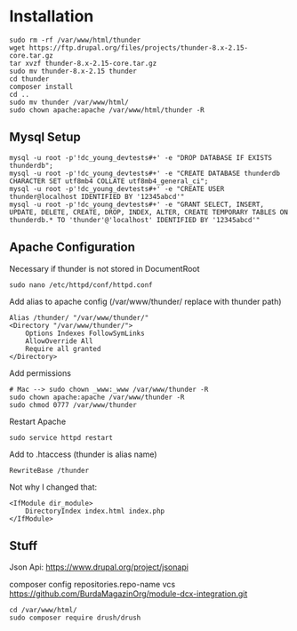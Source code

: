 # Installation

    sudo rm -rf /var/www/html/thunder
    wget https://ftp.drupal.org/files/projects/thunder-8.x-2.15-core.tar.gz
    tar xvzf thunder-8.x-2.15-core.tar.gz
    sudo mv thunder-8.x-2.15 thunder
    cd thunder
    composer install
    cd ..
    sudo mv thunder /var/www/html/
    sudo chown apache:apache /var/www/html/thunder -R


## Mysql Setup

    mysql -u root -p'!dc_young_devtests#+' -e "DROP DATABASE IF EXISTS thunderdb";
    mysql -u root -p'!dc_young_devtests#+' -e "CREATE DATABASE thunderdb CHARACTER SET utf8mb4 COLLATE utf8mb4_general_ci";
    mysql -u root -p'!dc_young_devtests#+' -e "CREATE USER thunder@localhost IDENTIFIED BY '12345abcd'"
    mysql -u root -p'!dc_young_devtests#+' -e "GRANT SELECT, INSERT, UPDATE, DELETE, CREATE, DROP, INDEX, ALTER, CREATE TEMPORARY TABLES ON thunderdb.* TO 'thunder'@'localhost' IDENTIFIED BY '12345abcd'"


## Apache Configuration

Necessary if thunder is not stored in DocumentRoot

    sudo nano /etc/httpd/conf/httpd.conf

Add alias to apache config (/var/www/thunder/ replace with thunder path)

    Alias /thunder/ "/var/www/thunder/"
    <Directory "/var/www/thunder/">
        Options Indexes FollowSymLinks
        AllowOverride All
        Require all granted
    </Directory>

Add permissions

    # Mac --> sudo chown _www:_www /var/www/thunder -R
    sudo chown apache:apache /var/www/thunder -R
    sudo chmod 0777 /var/www/thunder

Restart Apache

    sudo service httpd restart

Add to .htaccess (thunder is alias name)

    RewriteBase /thunder

Not why I changed that:

    <IfModule dir_module>
        DirectoryIndex index.html index.php
    </IfModule>


## Stuff

Json Api: https://www.drupal.org/project/jsonapi

composer config repositories.repo-name vcs https://github.com/BurdaMagazinOrg/module-dcx-integration.git

    cd /var/www/html/
    sudo composer require drush/drush
